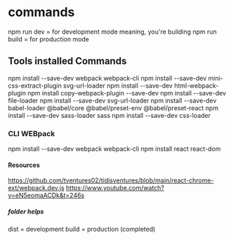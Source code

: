 # commands
npm run dev = for development mode meaning, you're building
npm run build = for production mode

## Tools installed Commands
npm install --save-dev webpack webpack-cli
npm install --save-dev mini-css-extract-plugin svg-url-loader
npm install --save-dev html-webpack-plugin
npm install copy-webpack-plugin --save-dev
npm install --save-dev file-loader
npm install --save-dev svg-url-loader
npm install --save-dev babel-loader @babel/core @babel/preset-env @babel/preset-react
npm install --save-dev sass-loader sass
npm install --save-dev css-loader

### CLI WEBpack
npm install --save-dev webpack webpack-cli
npm install react react-dom


#### Resources
https://github.com/tventures02/tidisventures/blob/main/react-chrome-ext/webpack.dev.js
https://www.youtube.com/watch?v=eN5eomaACDk&t=246s



##### folder helps
dist = development
build = production (completed)